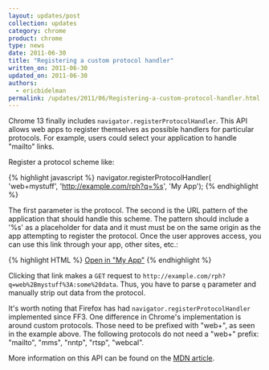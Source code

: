 ```yaml
---
layout: updates/post
collection: updates
category: chrome
product: chrome
type: news
date: 2011-06-30
title: "Registering a custom protocol handler"
written_on: 2011-06-30
updated_on: 2011-06-30
authors:
  - ericbidelman
permalink: /updates/2011/06/Registering-a-custom-protocol-handler.html
---
```

Chrome 13 finally includes `navigator.registerProtocolHandler`. This API allows web apps to register themselves as possible handlers for particular protocols. For example, users could select your application to handle "mailto" links.

Register a protocol scheme like:

{% highlight javascript %}
navigator.registerProtocolHandler(
    'web+mystuff', 'http://example.com/rph?q=%s', 'My App');
{% endhighlight %}

The first parameter is the protocol. The second is the URL pattern of the application that should handle this scheme. The pattern should include a '%s' as a placeholder for data and it must must be on the same origin as the app attempting to register the protocol. Once the user approves access, you can use this link through your app, other sites, etc.:

{% highlight HTML %}
<a href="web+mystuff:some+data">Open in "My App"</a>
{% endhighlight %}

Clicking that link makes a `GET` request to `http://example.com/rph?q=web%2Bmystuff%3A:some%20data`. Thus, you have to parse `q` parameter and manually strip out data from the protocol.

It's worth noting that Firefox has had `navigator.registerProtocolHandler` implemented since FF3. One difference in Chrome's implementation is around custom protocols. Those need to be prefixed with "web+", as seen in the example above.  The following protocols do not need a "web+" prefix: "mailto", "mms", "nntp", "rtsp", "webcal".

More information on this API can be found on the [MDN article](https://developer.mozilla.org/En/DOM/Window.navigator.registerProtocolHandler).
